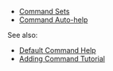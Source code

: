- [Command Sets](Command-Sets)
- [Command Auto-help](Help-System#command-auto-help-system)

See also:
- [Default Command Help](Default-Command-Help)
- [Adding Command Tutorial](Adding-Command-Tutorial)